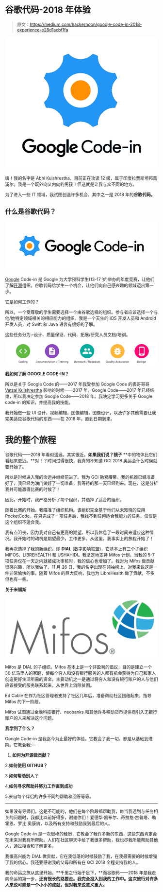 # 谷歌代码-2018 年体验

> 原文：<https://medium.com/hackernoon/google-code-in-2018-experience-e28d1acbf1fa>

![](img/5c82a6070884cb238dd7e26bbcd35490.png)

嗨！我的名字是 Abhi Kulshrestha，目前正在攻读 12 级，属于印度拉贾斯坦邦斋浦尔。我是一个既外向又内向的男孩！但这就是让我与众不同的地方。

为了进入一些 IT 领域，我试图创造许多机会，其中之一是 2018 年的**谷歌代码。**

## 什么是谷歌代码？

![](img/4c1fd2c7c71dc9f93fda5424012978ae.png)

[Google](https://hackernoon.com/tagged/google) Code-in 是 Google 为大学预科学生(13-17 岁)举办的年度竞赛，让他们了解[开源](https://hackernoon.com/tagged/open-source)组织。谷歌代码给学生一个机会，让他们向自己感兴趣的领域迈出第一步。

它是如何工作的？

所以，一个受尊敬的学生需要选择一个由谷歌选择的组织。参与者应该选择一个与他/她特定领域相关的相应能力的组织。我是一个天生的 iOS 开发人员和 Android 开发人员，对 Swift 和 Java 语言有很好的了解。

这些任务分为:-设计、质量保证、代码、拓展/研究人员文档/培训。

![](img/7c556ac8bc3f415d2c0a4e0a6a7f051b.png)

**我如何了解 GOOGLE CODE-IN？**

所以是关于 Google Code 的——2017 年我受参加 Google Code 的表哥哥哥 [Vatsal Kulshrestha](/@vatsalkulshreshtha) 影响的时候——2017 年。Google Code——2017 年已经结束，所以我决定参加 Google Code——2018 年。我决定学习更多关于 Google code-in 的知识，并提高我的技能。

我开始做一些 UI 设计，视频编辑，图像编辑，图像设计，以及许多其他需要让我完美适应谷歌代码的东西——在 2018 年，直到日期到来。

# 我的整个旅程

谷歌代码——2018 年看似遥远，其实很近。**如果我们说？镜子** **中的物体比它们看起来更近。**对！？时间过得很快，我真的不知道 GCI 2018 奥运会什么时候就要开始了。

所以是时候进入我的命运并继续前进了。我为 GCI 勒紧腰带。我的机器已经准备好了，我已经为油门做好了一切准备，我等待的那一天已经到来。现在，这是分析我并可能赢得比赛的时候了！

因此，开始时，我严格分析了每个组织，并选择了适合的组织。

随着比赛的开始，我瞄准了组织机构。该组织完全基于他们从未知晓的应用 PocketCode。在只完成了一项任务后，我找不到任何适合我能力的任务，仅仅是这个组织不适合我。

我有点沮丧，因为我对自己有更高的期望。所以我休息了一段时间来适应这种情况。我开始时的动机是期望最少，工作更多。从这里，我事实上的旅程开始了！

我再次选择了我的新组织，即 **DIAL** (数字影响联盟)，它基本上有三个子组织 MIFOS、LIBREHEALTH 和 USHAHIDI。我坚定地支持 Mifos 计划，当我的 5-7 项任务仅在一天之内就被成功审核时，我的信心也增加了。我对为 Mifos 做贡献很感兴趣，所以我做了。11 月 26 日，我的名字出现在领袖榜上。对我来说这是一件非常愉快的事。随着 Mifos 的巨大反响，我也为 LibreHealth 做了贡献，不多但也有一些。

**关于米福斯**

![](img/113c839eac8098d12abd2015989dcbac.png)

Mifos 是 DIAL 的子组织。Mifos 基本上是一个非盈利的倡议，目的是建立一个 30 亿马里人的家庭，使每个穷人和没有银行服务的人都有机会获得为自己和家人创造更好生活所需的资金。主要动机之一是通过将穷人和没有银行账户的人与他们应该接受的服务联系起来，从世界上消除贫困。

Ed Cable 在作为社区管理者支持了社区几年后，准备帮助社区团结起来，指导 Mifos 的下一阶段。

Mifos 试图通过金融科技银行、neobanks 和其他许多移动货币提供商引入无银行账户的人来解决这个问题。

**我学到了什么？**

Google Code-in 是我迄今为止最好的体验。它教会了我一切。都是从基础到进阶。它教会我:—

1.  **如何为开源做贡献？**

2.**如何使用 GITHUB？**

3.**如何帮助别人？**

4.**如何寻求帮助并努力工作直到成功**

5.来自每个伴侣的许多不同的帮助和回答等等。

___________________________________________________________________

如果没有导师们，这是不可能的，他们在每个阶段都帮助我，每当我遇到与任务相关的问题时，我都比以前好得多，谢谢你们！爱德华·凯布尔、奇拉格·古普塔、勒霍恩、罗比·奥康纳，以及所有支持和鼓励我到最后的人。

Google Code-in 是一次很棒的经历，它教会了我许多新的东西，这些东西肯定会在未来对我有所帮助。人们在社区聊天中给了我很多帮助，我也尽我所能帮助其他人，通过搜索和了解更多。

我很高兴能为 DIAL 做贡献，它在我低落的时候鼓励了我，在我最需要的时候增强了我的信心。我还要感谢我的父母和所有在 GCI 2018 全程支持我的人。

我的命运之旅从这里开始。**千里之行始于足下，**而谷歌码——2018 年是我走向命运的第一步。**还有很长的路要走。我完全投入到我的工作中。这次旅行对许多人来说可能是一个小小的成就，但对我来说意义重大。**